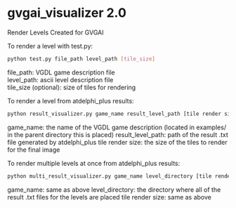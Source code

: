 # gvgai_visualizer 2.0
Render Levels Created for GVGAI

To render a level with test.py: 
```bash 
python test.py file_path level_path [tile_size]
```

file_path: VGDL game description file  
level_path: ascii level description file  
tile_size (optional): size of tiles for rendering  

To render a level from atdelphi_plus results:
```bash
python result_visualizer.py game_name result_level_path [tile render size]
```
game_name: the name of the VGDL game description (located in examples/ in the parent directory this is placed)
result_level_path: path of the result .txt file generated by atdelphi_plus
tile render size: the size of the tiles to render for the final image

To render multiple levels at once from atdelphi_plus results:
```bash
python multi_result_visualizer.py game_name level_directory [tile render size]
```
game_name: same as above
level_directory: the directory where all of the result .txt files for the levels are placed
tile render size: same as above
